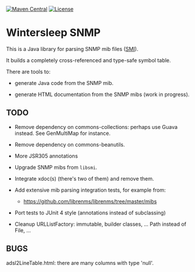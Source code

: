 [![Maven Central](https://img.shields.io/maven-central/v/org.wintersleep.snmp/wintersleep-snmp.svg)]()
[![License](https://img.shields.io/github/license/dverstap/wintersleep-snmp.svg)]()

Wintersleep SNMP
================

This is a Java library for parsing SNMP mib files
([SMI](https://en.wikipedia.org/wiki/Structure_of_Management_Information)).

It builds a completely cross-referenced and type-safe symbol table.

There are tools to:

- generate Java code from the SNMP mib.

- generate HTML documentation from the SNMP mibs (work in progress).


TODO
----

- Remove dependency on commons-collections: perhaps use Guava
  instead. See GenMultiMap for instance.

- Remove dependency on commons-beanutils.

- More JSR305 annotations

- Upgrade SNMP mibs from `libsmi`.

- Integrate xdoc(s) (there's two of them) and remove them.

- Add extensive mib parsing integration tests, for example from:

  - https://github.com/librenms/librenms/tree/master/mibs

- Port tests to JUnit 4 style (annotations instead of subclassing)

- Cleanup URLListFactory: immutable, builder classes, ... Path instead
  of File, ...


BUGS
----

adsl2LineTable.html: there are many columns with type 'null'.

